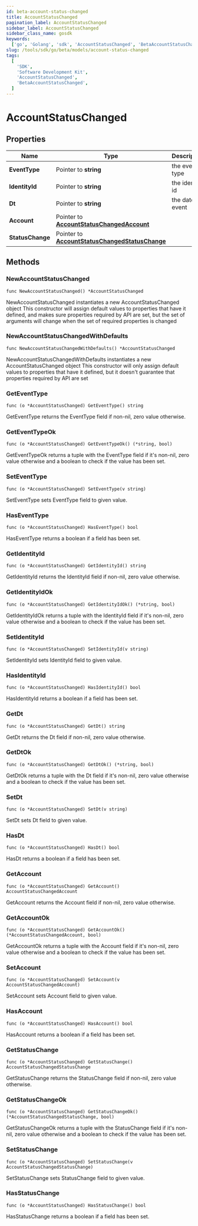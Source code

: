 ```yaml
---
id: beta-account-status-changed
title: AccountStatusChanged
pagination_label: AccountStatusChanged
sidebar_label: AccountStatusChanged
sidebar_class_name: gosdk
keywords:
  ['go', 'Golang', 'sdk', 'AccountStatusChanged', 'BetaAccountStatusChanged']
slug: /tools/sdk/go/beta/models/account-status-changed
tags:
  [
    'SDK',
    'Software Development Kit',
    'AccountStatusChanged',
    'BetaAccountStatusChanged',
  ]
---
```


# AccountStatusChanged

## Properties

| Name | Type | Description | Notes |
| --- | --- | --- | --- |
| **EventType** | Pointer to **string** | the event type | [optional] |
| **IdentityId** | Pointer to **string** | the identity id | [optional] |
| **Dt** | Pointer to **string** | the date of event | [optional] |
| **Account** | Pointer to [**AccountStatusChangedAccount**](account-status-changed-account) |  | [optional] |
| **StatusChange** | Pointer to [**AccountStatusChangedStatusChange**](account-status-changed-status-change) |  | [optional] |

## Methods

### NewAccountStatusChanged

`func NewAccountStatusChanged() *AccountStatusChanged`

NewAccountStatusChanged instantiates a new AccountStatusChanged object This constructor will assign default values to properties that have it defined, and makes sure properties required by API are set, but the set of arguments will change when the set of required properties is changed

### NewAccountStatusChangedWithDefaults

`func NewAccountStatusChangedWithDefaults() *AccountStatusChanged`

NewAccountStatusChangedWithDefaults instantiates a new AccountStatusChanged object This constructor will only assign default values to properties that have it defined, but it doesn't guarantee that properties required by API are set

### GetEventType

`func (o *AccountStatusChanged) GetEventType() string`

GetEventType returns the EventType field if non-nil, zero value otherwise.

### GetEventTypeOk

`func (o *AccountStatusChanged) GetEventTypeOk() (*string, bool)`

GetEventTypeOk returns a tuple with the EventType field if it's non-nil, zero value otherwise and a boolean to check if the value has been set.

### SetEventType

`func (o *AccountStatusChanged) SetEventType(v string)`

SetEventType sets EventType field to given value.

### HasEventType

`func (o *AccountStatusChanged) HasEventType() bool`

HasEventType returns a boolean if a field has been set.

### GetIdentityId

`func (o *AccountStatusChanged) GetIdentityId() string`

GetIdentityId returns the IdentityId field if non-nil, zero value otherwise.

### GetIdentityIdOk

`func (o *AccountStatusChanged) GetIdentityIdOk() (*string, bool)`

GetIdentityIdOk returns a tuple with the IdentityId field if it's non-nil, zero value otherwise and a boolean to check if the value has been set.

### SetIdentityId

`func (o *AccountStatusChanged) SetIdentityId(v string)`

SetIdentityId sets IdentityId field to given value.

### HasIdentityId

`func (o *AccountStatusChanged) HasIdentityId() bool`

HasIdentityId returns a boolean if a field has been set.

### GetDt

`func (o *AccountStatusChanged) GetDt() string`

GetDt returns the Dt field if non-nil, zero value otherwise.

### GetDtOk

`func (o *AccountStatusChanged) GetDtOk() (*string, bool)`

GetDtOk returns a tuple with the Dt field if it's non-nil, zero value otherwise and a boolean to check if the value has been set.

### SetDt

`func (o *AccountStatusChanged) SetDt(v string)`

SetDt sets Dt field to given value.

### HasDt

`func (o *AccountStatusChanged) HasDt() bool`

HasDt returns a boolean if a field has been set.

### GetAccount

`func (o *AccountStatusChanged) GetAccount() AccountStatusChangedAccount`

GetAccount returns the Account field if non-nil, zero value otherwise.

### GetAccountOk

`func (o *AccountStatusChanged) GetAccountOk() (*AccountStatusChangedAccount, bool)`

GetAccountOk returns a tuple with the Account field if it's non-nil, zero value otherwise and a boolean to check if the value has been set.

### SetAccount

`func (o *AccountStatusChanged) SetAccount(v AccountStatusChangedAccount)`

SetAccount sets Account field to given value.

### HasAccount

`func (o *AccountStatusChanged) HasAccount() bool`

HasAccount returns a boolean if a field has been set.

### GetStatusChange

`func (o *AccountStatusChanged) GetStatusChange() AccountStatusChangedStatusChange`

GetStatusChange returns the StatusChange field if non-nil, zero value otherwise.

### GetStatusChangeOk

`func (o *AccountStatusChanged) GetStatusChangeOk() (*AccountStatusChangedStatusChange, bool)`

GetStatusChangeOk returns a tuple with the StatusChange field if it's non-nil, zero value otherwise and a boolean to check if the value has been set.

### SetStatusChange

`func (o *AccountStatusChanged) SetStatusChange(v AccountStatusChangedStatusChange)`

SetStatusChange sets StatusChange field to given value.

### HasStatusChange

`func (o *AccountStatusChanged) HasStatusChange() bool`

HasStatusChange returns a boolean if a field has been set.
